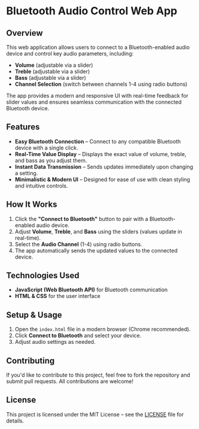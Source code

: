 # Bluetooth Audio Control Web App

## Overview

This web application allows users to connect to a Bluetooth-enabled audio device and control key audio parameters, including:
- **Volume** (adjustable via a slider)
- **Treble** (adjustable via a slider)
- **Bass** (adjustable via a slider)
- **Channel Selection** (switch between channels 1-4 using radio buttons)

The app provides a modern and responsive UI with real-time feedback for slider values and ensures seamless communication with the connected Bluetooth device.

## Features

- **Easy Bluetooth Connection** – Connect to any compatible Bluetooth device with a single click.
- **Real-Time Value Display** – Displays the exact value of volume, treble, and bass as you adjust them.
- **Instant Data Transmission** – Sends updates immediately upon changing a setting.
- **Minimalistic & Modern UI** – Designed for ease of use with clean styling and intuitive controls.

## How It Works

1. Click the **"Connect to Bluetooth"** button to pair with a Bluetooth-enabled audio device.
2. Adjust **Volume**, **Treble**, and **Bass** using the sliders (values update in real-time).
3. Select the **Audio Channel** (1-4) using radio buttons.
4. The app automatically sends the updated values to the connected device.

## Technologies Used

- **JavaScript (Web Bluetooth API)** for Bluetooth communication
- **HTML & CSS** for the user interface

## Setup & Usage

1. Open the `index.html` file in a modern browser (Chrome recommended).
2. Click **Connect to Bluetooth** and select your device.
3. Adjust audio settings as needed.

## Contributing

If you'd like to contribute to this project, feel free to fork the repository and submit pull requests. All contributions are welcome!

## License

This project is licensed under the MIT License – see the [LICENSE](LICENSE) file for details.
